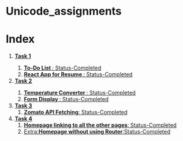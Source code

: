 # Unicode_assignments
<h1>Index</h1>
<ol>
	<li>
		<strong><u>Task 1<u></strong>
		<ol> 
			<li><b>To-Do List </b>: Status-Completed</li>
			<li><b>React App for Resume </b>: Status-Completed</li>
		</ol>
	</li>
	<li>
		<strong><u>Task 2<u></strong>
		<ol> 
			<li><b>Temperature Converter </b>: Status-Completed</li>
			<li><b>Form Display </b>: Status-Completed</li>
		</ol>
	</li>
	<li>
		<strong><u>Task 3</u></strong>
		<ol>
			<li><b>Zomato API Fetching</b>: Status-Completed</li>
		</ol>
	</li>
	<li>
		<strong><u>Task 4</u></strong>
		<ol>
			<li><b>Homepage linking to all the other pages</b>: Status-Completed</li>
			<li>Extra:<b>Homepage without using Router</b>:Status-Completed</li>
		</ol>
	</li>
</ol>

